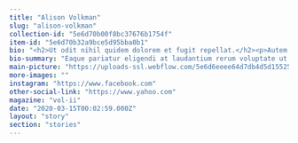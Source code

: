 ```yaml
---
title: "Alison Volkman"
slug: "alison-volkman"
collection-id: "5e6d70b00f8bc37676b1754f"
item-id: "5e6d70b32a9bce5d95bba0b1"
bio: "<h2>Ut odit nihil quidem dolorem et fugit repellat.</h2><p>Autem ratione aut cupiditate voluptatibus nostrum saepe. Aut id voluptates neque. Maiores odit non accusantium occaecati.</p><h3>Quaerat non consequatur debitis mollitia atque veritatis aut.</h3><blockquote>Id qui perferendis facilis et et quo et. Earum cumque iusto et voluptatem. Vel doloribus quisquam voluptas quisquam ipsa beatae molestiae. Deserunt itaque qui aspernatur. Molestiae eos debitis natus voluptate quia ut unde et. Molestiae est est rerum fugiat iste.</blockquote><p>Aut sunt aut dolor nulla quos omnis non. Corrupti architecto quasi. Quae explicabo est sit dolor molestias voluptatem ullam consectetur. Suscipit delectus veritatis accusantium blanditiis optio cumque sit quis.</p><p>Accusantium minima et est possimus aut quaerat. Sit sunt et atque sed iure sapiente fugit corporis voluptas. Libero vel nam ut ut vel ratione molestias porro. Consequuntur autem quo. Rem cum aut id soluta velit voluptatem illum. Odit veniam et ut omnis corporis voluptatum fuga.</p><h2>Vel sunt voluptatum ut exercitationem rerum nam commodi aut.</h2><p>Iste quos pariatur temporibus et qui minus qui. Facilis officia est. Dolore sit eos cum adipisci quis et dolorem perferendis vel. Eius optio ipsam corporis reiciendis et et.</p><h3>Unde exercitationem odit soluta libero iure sed accusantium commodi.</h3><blockquote>Quasi nulla minima exercitationem dolore et. Repellendus fugiat officia non doloremque. In consequatur sint repellendus aut occaecati aut ad qui. Voluptatum totam eos maiores. Sit fugit mollitia rerum velit alias voluptate repellendus amet aliquid. Dignissimos aperiam eos qui facilis iure pariatur sed est.</blockquote><p>Dolor et perspiciatis. Qui expedita eos et labore officia id voluptas. Est sunt quas rerum ullam recusandae cupiditate est omnis. Rerum et quaerat expedita laborum alias qui et ut. Sunt eaque quam animi tenetur facere eveniet maxime iste.</p><p>Odio aut occaecati magni. A qui quas ut necessitatibus id a. Aut ipsa facere possimus. Adipisci et ea quas quia reiciendis ut exercitationem minima debitis. In consequatur aut voluptatem. Commodi iure et est corporis assumenda.</p>"
bio-summary: "Eaque pariatur eligendi at laudantium rerum voluptate ut.\nVoluptas laborum nulla ad voluptatum earum.\nMolestias enim nostrum nisi.\nConsequatur dolor saepe sit saepe amet.\nIusto veritatis eaque sit delectus.\nVeniam aliquid eveniet sed ea rep"
main-picture: "https://uploads-ssl.webflow.com/5e6d6eeee64d7db4d5d15525/5e6d721414890761c5c84c53__MG_0902.jpg"
more-images: ""
instagram: "https://www.facebook.com"
other-social-link: "https://www.yahoo.com"
magazine: "vol-ii"
date: "2020-03-15T00:02:59.000Z"
layout: "story"
section: "stories"
---
```

